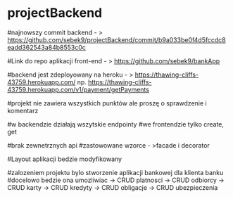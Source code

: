 # projectBackend

#najnowszy commit backend - > https://github.com/sebek9/projectBackend/commit/b9a033be0f4d5fccdc8eadd362543a84b8553c0c

#Link do repo aplikacji front-end - > https://github.com/sebek9/bankApp

#backend jest zdeployowany na heroku - > https://thawing-cliffs-43759.herokuapp.com/
np. https://thawing-cliffs-43759.herokuapp.com/v1/payment/getPayments

#projekt nie zawiera wszystkich punktów ale proszę o sprawdzenie i komentarz

#w backendzie działają wszytskie endpointy
#we frontendzie tylko create, get

#brak zewnetrznych api
#zastowowane wzorce - >facade i decorator

#Layout aplikacji bedzie modyfikowany

#zalozeniem projektu bylo stworzenie aplikacji bankowej dla klienta banku
#docelowo bedzie ona umozliwiac
-> CRUD platnosci
-> CRUD odbiorcy
-> CRUD karty
-> CRUD kredyty
-> CRUD obligacje
-> CRUD ubezpieczenia
